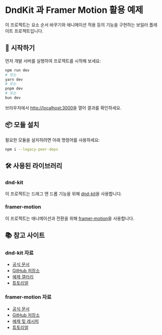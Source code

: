 

# DndKit 과 Framer Motion 활용 예제

이 프로젝트는 요소 순서 바꾸기와 애니메이션 적용 등의 기능을 구현하는 보일러 플레이트 프로젝트입니다.

## 🚀 시작하기

먼저 개발 서버를 실행하여 프로젝트를 시작해 보세요:

```bash
npm run dev
# 또는
yarn dev
# 또는
pnpm dev
# 또는
bun dev
```

브라우저에서 [http://localhost:3000](http://localhost:3000)을 열어 결과를 확인하세요.

## 📦 모듈 설치

필요한 모듈을 설치하려면 아래 명령어를 사용하세요:

```bash
npm i --legacy-peer-deps
```

## 🛠️ 사용된 라이브러리

### dnd-kit
이 프로젝트는 드래그 앤 드롭 기능을 위해 [dnd-kit](https://github.com/clauderic/dnd-kit)을 사용합니다.

### framer-motion
이 프로젝트는 애니메이션과 전환을 위해 [framer-motion](https://github.com/framer/motion)을 사용합니다.

## 📚 참고 사이트

### dnd-kit 자료
- [공식 문서](https://docs.dndkit.com/)
- [GitHub 저장소](https://github.com/clauderic/dnd-kit)
- [예제 갤러리](https://master--5fc05e08a4a65d0021ae0bf2.chromatic.com/)
- [튜토리얼](https://dev.to/receter/how-to-create-a-draggable-component-in-react-4k57)

### framer-motion 자료
- [공식 문서](https://www.framer.com/motion/)
- [GitHub 저장소](https://github.com/framer/motion)
- [예제 및 레시피](https://www.framer.com/motion/examples/)
- [튜토리얼](https://blog.logrocket.com/framer-motion-tutorial-examples/)
